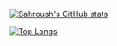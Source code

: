 [![Sahroush's GitHub stats](https://github-readme-stats.vercel.app/api?username=sahroush&bg_color=1e1e2e&text_color=cdd6f4&icon_color=cba6f7&title_color=94e2d5)](https://github.com/anuraghazra/github-readme-stats)


[![Top Langs](https://github-readme-stats.vercel.app/api/top-langs/?username=sahroush&layout=compact&bg_color=1e1e2e&text_color=cdd6f4&icon_color=cba6f7&title_color=94e2d5)](https://github.com/anuraghazra/github-readme-stats)
